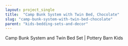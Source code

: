 ```yaml
---
layout: project_single
title:  "Camp Bunk System with Twin Bed, Chocolate"
slug: "camp-bunk-system-with-twin-bed-chocolate"
parent: "kids-bedding-sets-and-decor"
---
```

Camp Bunk System and Twin Bed Set | Pottery Barn Kids